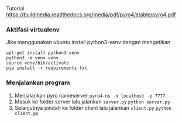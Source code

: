 Tutorial
https://buildmedia.readthedocs.org/media/pdf/pyro4/stable/pyro4.pdf


### Aktifasi virtualenv
Jika menggunakan ubuntu
install python3-venv dengan mengetikan
```
apt-get install python3-venv
python3 -m venv venv
source venv/bin/activate
pip install -r requirements.txt
```

### Menjalankan program
1. Menjalankan pyro nameserver
`pyro4-ns -n localhost -p 7777`
2. Masuk ke folder server lalu jalankan `server.py`
`python server.py`
3. Selanjutnya pindah ke folder client lalu jalankan `client.py`
`python client.py`